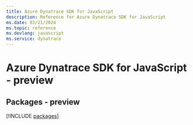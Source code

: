 ```yaml
---
title: Azure Dynatrace SDK for JavaScript
description: Reference for Azure Dynatrace SDK for JavaScript
ms.date: 03/21/2024
ms.topic: reference
ms.devlang: javascript
ms.service: dynatrace
---
```

# Azure Dynatrace SDK for JavaScript - preview
## Packages - preview
[!INCLUDE [packages](dynatrace-index.md)]
